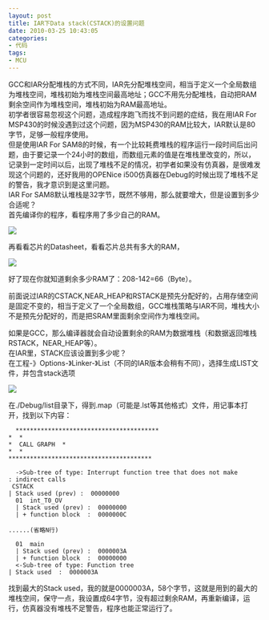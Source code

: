 ```yaml
---
layout: post
title: IAR下Data stack(CSTACK)的设置问题
date: 2010-03-25 10:43:05
categories:
- 代码
tags:
- MCU
---
```


GCC和IAR分配堆栈的方式不同，IAR先分配堆栈空间，相当于定义一个全局数组为堆栈空间，堆栈初始为堆栈空间最高地址；GCC不用先分配堆栈，自动把RAM剩余空间作为堆栈空间，堆栈初始为RAM最高地址。   
初学者很容易忽视这个问题，造成程序跑飞而找不到问题的症结，我在用IAR For MSP430的时候没遇到过这个问题，因为MSP430的RAM比较大，IAR默认是80字节，足够一般程序使用。    
但是使用IAR For SAM8的时候，有一个比较耗费堆栈的程序运行一段时间后出问题，由于要记录一个24小时的数组，而数组元素的值是在堆栈里改变的，所以，记录到一定时间以后，出现了堆栈不足的情况，初学者如果没有仿真器，是很难发现这个问题的，还好我用的OPENice i500仿真器在Debug的时候出现了堆栈不足的警告，我才意识到是这里问题。   
IAR For SAM8默认堆栈是32字节，既然不够用，那么就要增大，但是设置到多少合适呢？    
首先编译你的程序，看程序用了多少自己的RAM。

![](https://github.com/bh3nvn/bh3nvn.github.io/raw/master/image/b42014/2010-03-25-01.jpg)    

再看看芯片的Datasheet，看看芯片总共有多大的RAM，

![](https://github.com/bh3nvn/bh3nvn.github.io/raw/master/image/b42014/2010-03-25-02.jpg)    

好了现在你就知道剩余多少RAM了：208-142=66（Byte）。    
   
前面说过IAR的CSTACK,NEAR_HEAP和RSTACK是预先分配好的，占用存储空间是固定不变的，相当于定义了一个全局数组，GCC堆栈策略与IAR不同，堆栈大小不是预先分配好的，而是把SRAM里面剩余空间作为堆栈空间。  
  
如果是GCC，那么编译器就会自动设置剩余的RAM为数据堆栈（和数据返回堆栈RSTACK，NEAR_HEAP等）。    
在IAR里，STACK应该设置到多少呢？    
在工程-》Options-》Linker-》List（不同的IAR版本会稍有不同），选择生成LIST文件，并包含stack选项

![](https://github.com/bh3nvn/bh3nvn.github.io/raw/master/image/b42014/2010-03-25-03.jpg)    

在./Debug/list目录下，得到.map（可能是.lst等其他格式）文件，用记事本打开，找到以下内容：
    
      ****************************************
    *  *
    *  CALL GRAPH  *
    *  *
    ****************************************
    
      ->Sub-tree of type: Interrupt function tree that does not make
    : indirect calls
     CSTACK
    | Stack used (prev) :  00000000
      01  int_T0_OV
      | Stack used (prev) :  00000000
      | + function block  :  0000000C
    
    ......(省略N行)
    
      01  main
      | Stack used (prev) :  0000003A
      | + function block  :  00000000
      <-Sub-tree of type: Function tree
    | Stack used  :  0000003A

找到最大的Stack used，我的就是0000003A，58个字节，这就是用到的最大的堆栈空间，保守一点，我设置成64字节，没有超过剩余RAM，再重新编译，运行，仿真器没有堆栈不足警告，程序也能正常运行了。

   
